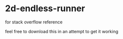 # 2d-endless-runner
for stack overflow reference

feel free to download this in an attempt to get it working
